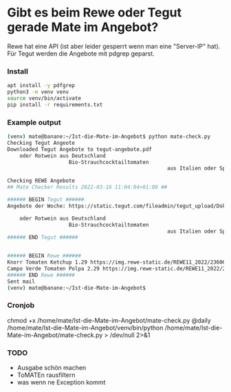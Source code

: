 # Gibt es beim Rewe oder Tegut gerade Mate im Angebot?

Rewe hat eine API (ist aber leider gesperrt wenn man eine "Server-IP" hat). Für Tegut werden die Angebote mit pdgrep geparst.

### Install

```bash
apt install -y pdfgrep
python3 -m venv venv
source venv/bin/activate
pip install -r requirements.txt
```

### Example output
```bash
(venv) mate@banane:~/Ist-die-Mate-im-Angebot$ python mate-check.py 
Checking Tegut Angeote
Downloaded Tegut Angebote to tegut-angebote.pdf
    oder Rotwein aus Deutschland                                                     verschiedene Sorten,                                                oder stückige Tomaten,
                    Bio-Strauchcocktailtomaten                                                                                             Bio-Rucola
                                                    aus Italien oder Spanien,                             Tomate, 100 g = 1,06 €,                     Bio-Tahin Sesammus

Checking REWE Angebote
## Mate Checker Results 2022-03-16 11:04:04+01:00 ##

###### BEGIN Tegut ######
Angebote der Woche: https://static.tegut.com/fileadmin/tegut_upload/Dokumente/Aktuelle_Flugbl%C3%A4tter/tegut-prospekt-kw-11-2022-Hessen-Niedersachsen-Rheinland-Pfalz.pdf

    oder Rotwein aus Deutschland                                                     verschiedene Sorten,                                                oder stückige Tomaten,
                    Bio-Strauchcocktailtomaten                                                                                             Bio-Rucola
                                                    aus Italien oder Spanien,                             Tomate, 100 g = 1,06 €,                     Bio-Tahin Sesammus
###### END Tegut ######


###### BEGIN Rewe ######
Knorr Tomaten Ketchup 1.29 https://img.rewe-static.de/REWE11_2022/2360602/23631618-14_digital-image.png
Campo Verde Tomaten Polpa 2.29 https://img.rewe-static.de/REWE11_2022/2168054/31640841-9_digital-image.png
###### END Rewe ######
Sent mail
(venv) mate@banane:~/Ist-die-Mate-im-Angebot$ 
```

### Cronjob
chmod +x /home/mate/Ist-die-Mate-im-Angebot/mate-check.py
@daily /home/mate/Ist-die-Mate-im-Angebot/venv/bin/python /home/mate/Ist-die-Mate-im-Angebot/mate-check.py > /dev/null 2>&1


### TODO
- Ausgabe schön machen
- ToMATEn rausfiltern
- was wenn ne Exception kommt
